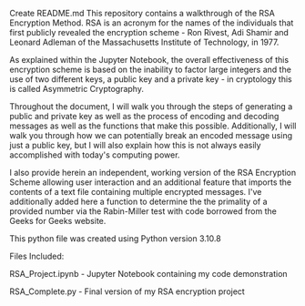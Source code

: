 
Create README.md
This repository contains a walkthrough of the RSA Encryption Method. RSA is an acronym for the names of the individuals that first publicly revealed the encryption scheme - Ron Rivest, Adi Shamir and Leonard Adleman of the Massachusetts Institute of Technology, in 1977. 

As explained within the Jupyter Notebook, the overall effectiveness of this encryption scheme is based on the inability to factor large integers and the use of two different keys, a public key and a private key - in cryptology this is called Asymmetric Cryptography. 

Throughout the document, I will walk you through the steps of generating a public and private key as well as the process of encoding and decoding messages as well as the functions that make this possible. Additionally, I will walk you through how we can potentially break an encoded message using just a public key, but I will also explain how this is not always easily accomplished with today's computing power. 

I also provide herein an independent, working version of the RSA Encryption Scheme allowing user interaction and an additional feature that imports the contents of a text file containing multiple encrypted messages. I've additionally added here a function to determine the the primality of a provided number via the Rabin-Miller test with code borrowed from the Geeks for Geeks website.

This python file was created using Python version 3.10.8

Files Included:

RSA_Project.ipynb - Jupyter Notebook containing my code demonstration

RSA_Complete.py - Final version of my RSA encryption project
